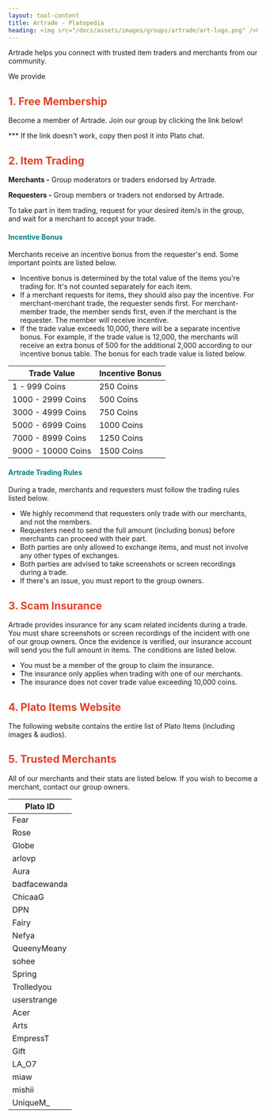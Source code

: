```yaml
---
layout: tool-content
title: Artrade - Platopedia
heading: <img src="/docs/assets/images/groups/artrade/art-logo.png" />&nbsp;Artrade
---
```


<style>
h2 { color:#E44026 !important }
h4 { color:#008080 !important;font-size:var(--unit-text-B) !important }
</style>

<div class="linebreak"></div>

Artrade helps you connect with trusted item traders and merchants from our community.

<div class="content-contents text-left" data-open="true" data-icon="&#xf068;,&#xf067;">We provide <embed/></div>

<div class="linebreak"></div>

## 1. Free Membership

Become a member of Artrade. Join our group by clicking the link below!

<span class="content-link" data-url="https://plato.app/3lw6t65vqfl1j" data-text="" data-copy="true"></span>

<p>*** If the link doesn't work, copy then post it into Plato chat.</p>

<div class="linebreak"></div>

## 2. Item Trading

**Merchants -** Group moderators or traders endorsed by Artrade.

**Requesters -** Group members or traders not endorsed by Artrade.

To take part in item trading, request for your desired item/s in the group, and wait for a merchant to accept your trade.

<div class="linebreak"></div>

#### Incentive Bonus

Merchants receive an incentive bonus from the requester's end. Some important points are listed below.

- Incentive bonus is determined by the total value of the items you're trading for. It's not counted separately for each item.
- If a merchant requests for items, they should also pay the incentive. For merchant-merchant trade, the requester sends first. For merchant-member trade, the member sends first, even if the merchant is the requester. The member will receive incentive.
- If the trade value exceeds 10,000, there will be a separate incentive bonus. For example, if the trade value is 12,000, the merchants will receive an extra bonus of 500 for the additional 2,000 according to our incentive bonus table. The bonus for each trade value is listed below.

<table class="table table-bordered">
    <thead>
        <tr>
            <th class="w-50">Trade Value</th>
            <th class="w-50">Incentive Bonus</th>
        </tr>
    </thead>
    <tbody>
        <tr>
            <td>1 - 999 Coins</td>
            <td>250 Coins</td>
        </tr>
        <tr>
            <td>1000 - 2999 Coins</td>
            <td>500 Coins</td>
        </tr>
        <tr>
            <td>3000 - 4999 Coins</td>
            <td>750 Coins</td>
        </tr>
        <tr>
            <td>5000 - 6999 Coins</td>
            <td>1000 Coins</td>
        </tr>
        <tr>
            <td>7000 - 8999 Coins</td>
            <td>1250 Coins</td>
        </tr>
        <tr>
            <td>9000 - 10000 Coins</td>
            <td>1500 Coins</td>
        </tr>        
    </tbody>
</table>

<div class="linebreak"></div>

#### Artrade Trading Rules

During a trade, merchants and requesters must follow the trading rules listed below.

- We highly recommend that requesters only trade with our merchants, and not the members.
- Requesters need to send the full amount (including bonus) before merchants can proceed with their part.
- Both parties are only allowed to exchange items, and must not involve any other types of exchanges.
- Both parties are advised to take screenshots or screen recordings during a trade.
- If there's an issue, you must report to the group owners.

<div class="linebreak"></div>

## 3. Scam Insurance

Artrade provides insurance for any scam related incidents during a trade. You must share screenshots or screen recordings of the incident with one of our group owners. Once the evidence is verified, our insurance account will send you the full amount in items. The conditions are listed below.

- You must be a member of the group to claim the insurance.
- The insurance only applies when trading with one of our merchants.
- The insurance does not cover trade value exceeding 10,000 coins.

<div class="linebreak"></div>

## 4. Plato Items Website

The following website contains the entire list of Plato Items (including images & audios).

<span class="content-link" data-url="https://platopedia.com/items" data-text="" data-copy="true"></span>

<div class="linebreak"></div>

## 5. Trusted Merchants

All of our merchants and their stats are listed below. If you wish to become a merchant, contact our group owners.

<table class="table table-bordered">
    <thead>
        <tr>
            <th class="">Plato ID</th>
        </tr>
    </thead>
    <tbody>
        <tr>
        <td>Fear</td>
    </tr>
    <tr>
        <td>Rose</td>
    </tr>
    <tr>
        <td>Globe</td>
    </tr>
    <tr>
        <td>arlovp</td>
    </tr>
    <tr>
        <td>Aura</td>
    </tr>
    <tr>
        <td>badfacewanda</td>
    </tr>
    <tr>
        <td>ChicaaG</td>
    </tr>
    <tr>
        <td>DPN</td>
    </tr>
    <tr>
        <td>Fairy</td>
    </tr>
    <tr>
        <td>Nefya</td>
    </tr>
    <tr>
        <td>QueenyMeany</td>
    </tr>
    <tr>
        <td>sohee</td>
    </tr>
    <tr>
        <td>Spring</td>
    </tr>
    <tr>
        <td>Trolledyou</td>
    </tr>
    <tr>
        <td>userstrange</td>
    </tr>
    <tr>
        <td>Acer</td>
    </tr>
    <tr>
        <td>Arts</td>
    </tr>
    <tr>
        <td>EmpressT</td>
    </tr>
    <tr>
        <td>Gift</td>
    </tr>
    <tr>
        <td>LA_O7</td>
    </tr>
    <tr>
        <td>miaw</td>
    </tr>
    <tr>
        <td>mishii</td>
    </tr>
    <tr>
        <td>UniqueM_</td>
    </tr>
    </tbody>
</table>

<div class="linebreak"></div>
